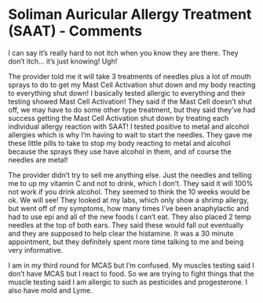 [//]: # (source: ?)
[//]: # (tags: treatments acupuncture comments)

# Soliman Auricular Allergy Treatment (SAAT) - Comments

I can say it’s really hard to not itch when you know they are there. They don’t itch… it’s just knowing! Ugh!

The provider told me it will take 3 treatments of needles plus a lot of mouth sprays to do to get my Mast Cell Activation shut down and my body reacting to everything shut down! I basically tested allergic to everything and their testing showed Mast Cell Activation! They said if the Mast Cell doesn’t shut off, we may have to do some other type treatment, but they said they’ve had success getting the Mast Cell Activation shut down by treating each individual allergy reaction with SAAT! I tested positive to metal and alcohol allergies which is why I’m having to wait to start the needles. They gave me these little pills to take to stop my body reacting to metal and alcohol because the sprays they use have alcohol in them, and of course the needles are metal!

The provider didn’t try to sell me anything else. Just the needles and telling me to up my vitamin C and not to drink, which I don’t. They said it will 100% not work if you drink alcohol. They seemed to think the 10 weeks would be ok. We will see! They looked at my labs, which only show a shrimp allergy, but went off of my symptoms, how many times I’ve been anaphylactic and had to use epi and all of the new foods I can’t eat. They also placed 2 temp needles at the top of both ears. They said these would fall out eventually and they are supposed to help clear the histamine. It was a 30 minute appointment, but they definitely spent more time talking to me and being very informative.

I am in my third round for MCAS but I’m confused. My muscles testing said I don’t have MCAS but I react to food. So we are trying to fight things that the muscle testing said I am allergic to such as pesticides and progesterone. I also have mold and Lyme.
